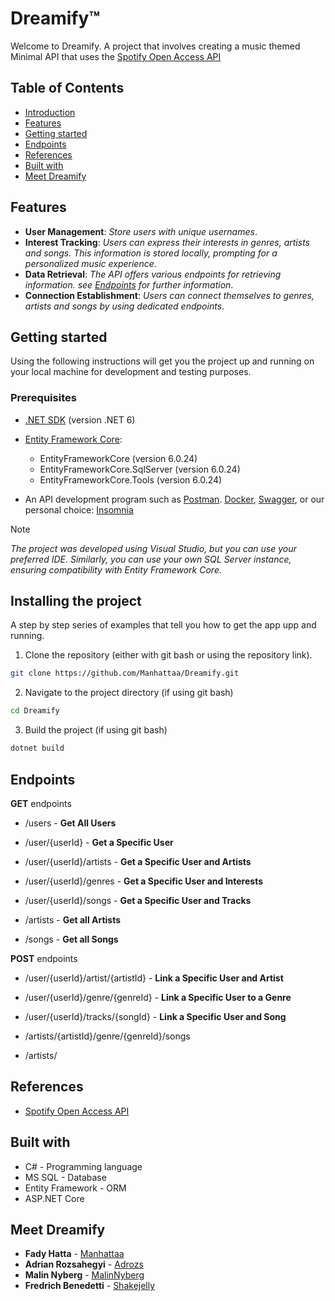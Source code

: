 # Dreamify™
Welcome to Dreamify. A project that involves creating a music themed Minimal API that uses the [Spotify Open Access API](https://developer.spotify.com/documentation/web-api)

## Table of Contents
 - [Introduction](#dreamify)
 - [Features](#features)
 - [Getting started](#getting-started)
 - [Endpoints](#endpoints)
 - [References](#references)
 - [Built with](#built-with)
 - [Meet Dreamify](#meet-dreamify)


## Features

- **User Management**: *Store users with unique usernames*.
- **Interest Tracking**: *Users can express their interests in genres, artists and songs. This information is stored locally, prompting for a personalized music experience*.
- **Data Retrieval**: *The API offers various endpoints for retrieving information. see [Endpoints](#endpoints) for further information*.
- **Connection Establishment**: *Users can connect themselves to genres, artists and songs by using dedicated endpoints*.

## Getting started

Using the following instructions will get you the project up and running on your local machine for development and testing purposes.

### Prerequisites

- [.NET SDK](https://dotnet.microsoft.com/download) (version .NET 6)
- [Entity Framework Core](https://docs.microsoft.com/en-us/ef/core/):
  * EntityFrameworkCore (version 6.0.24)
  * EntityFrameworkCore.SqlServer (version 6.0.24)
  * EntityFrameworkCore.Tools (version 6.0.24)

- An API development program such as [Postman](https://www.postman.com//). [Docker](https://www.docker.com/), [Swagger](https://swagger.io/), or our personal choice: [Insomnia](https://insomnia.rest/)

> [!NOTE]
> _The project was developed using Visual Studio, but you can use your preferred IDE.
> Similarly, you can use your own SQL Server instance, ensuring compatibility with Entity Framework Core._


## Installing the project

A step by step series of examples that tell you how to get the app upp and running.

1. Clone the repository (either with git bash or using the repository link).

```bash
git clone https://github.com/Manhattaa/Dreamify.git

```

2. Navigate to the project directory (if using git bash)

```bash
cd Dreamify
```

3. Build the project (if using git bash)

```bash
dotnet build
```

## Endpoints
**GET** endpoints

* /users - **Get All Users**
* /user/{userId} - **Get a Specific User**
* /user/{userId}/artists - **Get a Specific User and Artists**
* /user/{userId}/genres - **Get a Specific User and Interests**
* /user/{userId}/songs - **Get a Specific User and Tracks**

  
* /artists - **Get all Artists**
* /songs - **Get all Songs**

**POST** endpoints

* /user/{userId}/artist/{artistId} - **Link a Specific User and Artist**
* /user/{userId}/genre/{genreId} - **Link a Specific User to a Genre**
* /user/{userId}/tracks/{songId} - **Link a Specific User and Song**


* /artists/{artistId}/genre/{genreId}/songs
* /artists/

## References
- [Spotify Open Access API](https://developer.spotify.com/documentation/web-api)

## Built with
* C# - Programming language
* MS SQL - Database
* Entity Framework - ORM
* ASP.NET Core

## Meet Dreamify
* **Fady Hatta** - [Manhattaa](https://github.com/Manhattaa)
* **Adrian Rozsahegyi** - [Adrozs](https://github.com/Adrozs)
* **Malin Nyberg** - [MalinNyberg](https://github.com/MalinNyberg)
* **Fredrich Benedetti** - [Shakejelly](https://github.com/Shakejelly)
